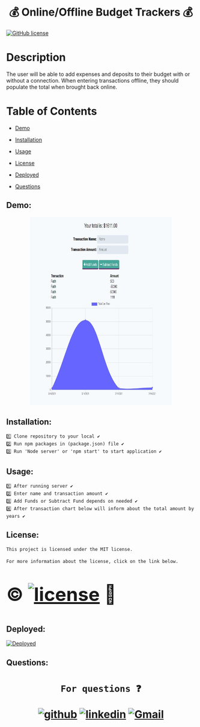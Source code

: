 
<h1 align="center", margin="2%">                  💰     Online/Offline Budget Trackers 💰</h1>

[![GitHub license](https://img.shields.io/badge/license-MIT2.0-blue.svg)][L]

[L]:https://opensource.org/licenses/MIT

<h1>Description</h1>

   The user will be able to add expenses and deposits to their budget with or without a connection. 
   When entering transactions offline, they should populate the total when brought back online.


<h1> Table of Contents </h1>


* [Demo](#Demo)

* [Installation](#installation)
  
* [Usage](#usage)


* [License](#license)

* [Deployed](#Deployed)

 
* [Questions](#Questions)


## Demo:

<p align="center">
<img  src="./public/icons/screenshot.jpg" width="75%" height="500px">
</p>

## Installation:
    1️⃣ Clone repository to your local ✔
    2️⃣ Run npm packages in (package.json) file ✔
    3️⃣ Run 'Node server' or 'npm start' to start application ✔
    
##  Usage:
    1️⃣ After running server ✔
    2️⃣ Enter name and transaction amount ✔
    3️⃣ Add Funds or Subtract Fund depends on needed ✔ 
    4️⃣ After transaction chart below will inform about the total amount by years ✔
    

##  License:
    This project is licensed under the MIT license.

    For more information about the license, click on the link below.

<h1>
<div  style="font-size:50px">  

©  [![license](https://img.shields.io/badge/license-MIT-green.svg)][M] 📝

[M]: https://opensource.org/licenses/mit

</div>

</h1>

## Deployed:

[![Deployed](https://user-images.githubusercontent.com/77207167/111052220-28eace80-8427-11eb-9d86-84c413479de1.png)][H]

[H]: https://online-offline-budget-oo.herokuapp.com/

## Questions:
   
<h1 align="center">

     For questions ❓ 

[![github](https://user-images.githubusercontent.com/77207167/111052614-58e7a100-842a-11eb-834d-21aa5fa25e2e.png)][1]
[![linkedin](https://user-images.githubusercontent.com/77207167/111052328-d362f180-8427-11eb-93b2-db395a9da005.png)][2]
[![Gmail](https://user-images.githubusercontent.com/77207167/111044783-9e02d780-8418-11eb-80c7-65c663549a9e.png)][3] 



[1]: https://github.com/fatihay53
[2]: https://www.linkedin.com/in/fatih-sultan-ay-211689181
[3]: mailto:f.sultanay@gmail.com

</h1>



